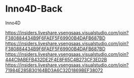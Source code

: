 
# Inno4D-Back
Inno4D

https://insiders.liveshare.vsengsaas.visualstudio.com/join?F380884434B9F6FAEF5F69900B4DAFB687BD
https://insiders.liveshare.vsengsaas.visualstudio.com/join?F380884434B9F6FAEF5F69900B4DAFB687BD
https://insiders.liveshare.vsengsaas.visualstudio.com/join?444C9ABEFB432DE2F4E8F65C4B273CF3ED2B
https://insiders.liveshare.vsengsaas.visualstudio.com/join?71984E285B30164BD3A6C32D1869BEF38072